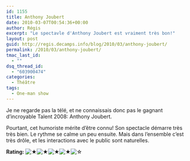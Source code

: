 ```yaml
---
id: 1155
title: Anthony Joubert
date: 2010-03-07T00:54:36+00:00
author: Régis
excerpt: "Le spectavle d'Anthony Joubert est vraiment très bon!"
layout: post
guid: http://regis.decamps.info/blog/2010/03/anthony-joubert/
permalink: /2010/03/anthony-joubert/
tmac_last_id:
  - ""
dsq_thread_id:
  - "603900474"
categories:
  - Théâtre
tags:
  - One-man show
---
```

Je ne regarde pas la télé, et ne connaissais donc pas le gagnant d’incroyable Talent 2008: Anthony Joubert.

Pourtant, cet humoriste mérite d’être connu! Son spectacle démarre très très bien. Le rythme se calme un peu ensuite. Mais dans l’ensemble c’est très drôle, et les interactions avec le public sont naturelles. 

**Rating:** ![&#9733;](http://regis.decamps.info/blog/wp-content/plugins/xavins-review-ratings/default/star.png "4/5")![&#9733;](http://regis.decamps.info/blog/wp-content/plugins/xavins-review-ratings/default/star.png "4/5")![&#9733;](http://regis.decamps.info/blog/wp-content/plugins/xavins-review-ratings/default/star.png "4/5")![&#9733;](http://regis.decamps.info/blog/wp-content/plugins/xavins-review-ratings/default/star.png "4/5")![&#9734;](http://regis.decamps.info/blog/wp-content/plugins/xavins-review-ratings/default/blank_star.png "4/5") 
